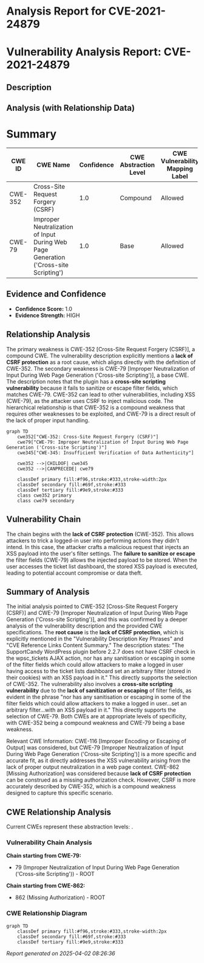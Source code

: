 # Analysis Report for CVE-2021-24879

# Vulnerability Analysis Report: CVE-2021-24879

## Description



## Analysis (with Relationship Data)

# Summary
| CWE ID | CWE Name | Confidence | CWE Abstraction Level | CWE Vulnerability Mapping Label | CWE-Vulnerability Mapping Notes |
|---|---|---|---|---|---|
| CWE-352 | Cross-Site Request Forgery (CSRF) | 1.0 | Compound | Allowed | Primary CWE |
| CWE-79 | Improper Neutralization of Input During Web Page Generation ('Cross-site Scripting') | 1.0 | Base | Allowed | Secondary CWE |

## Evidence and Confidence

*   **Confidence Score:** 1.0
*   **Evidence Strength:** HIGH

## Relationship Analysis
The primary weakness is CWE-352 [Cross-Site Request Forgery (CSRF)], a compound CWE. The vulnerability description explicitly mentions a **lack of CSRF protection** as a root cause, which aligns directly with the definition of CWE-352. The secondary weakness is CWE-79 [Improper Neutralization of Input During Web Page Generation ('Cross-site Scripting')], a base CWE. The description notes that the plugin has a **cross-site scripting vulnerability** because it fails to sanitize or escape filter fields, which matches CWE-79. CWE-352 can lead to other vulnerabilities, including XSS (CWE-79), as the attacker uses CSRF to inject malicious code. The hierarchical relationship is that CWE-352 is a compound weakness that requires other weaknesses to be exploited, and CWE-79 is a direct result of the lack of proper input handling.

```mermaid
graph TD
    cwe352["CWE-352: Cross-Site Request Forgery (CSRF)"]
    cwe79["CWE-79: Improper Neutralization of Input During Web Page Generation ('Cross-site Scripting')"]
    cwe345["CWE-345: Insufficient Verification of Data Authenticity"]
    
    cwe352 -->|CHILDOF| cwe345
    cwe352 -->|CANPRECEDE| cwe79
    
    classDef primary fill:#f96,stroke:#333,stroke-width:2px
    classDef secondary fill:#69f,stroke:#333
    classDef tertiary fill:#9e9,stroke:#333
    class cwe352 primary
    class cwe79 secondary
```

## Vulnerability Chain
The chain begins with the **lack of CSRF protection** (CWE-352). This allows attackers to trick a logged-in user into performing actions they didn't intend. In this case, the attacker crafts a malicious request that injects an XSS payload into the user's filter settings. The **failure to sanitize or escape** the filter fields (CWE-79) allows the injected payload to be stored. When the user accesses the ticket list dashboard, the stored XSS payload is executed, leading to potential account compromise or data theft.

## Summary of Analysis
The initial analysis pointed to CWE-352 [Cross-Site Request Forgery (CSRF)] and CWE-79 [Improper Neutralization of Input During Web Page Generation ('Cross-site Scripting')], and this was confirmed by a deeper analysis of the vulnerability description and the provided CWE specifications. The **root cause** is the **lack of CSRF protection**, which is explicitly mentioned in the "Vulnerability Description Key Phrases" and "CVE Reference Links Content Summary." The description states: "The SupportCandy WordPress plugin before 2.2.7 does not have CSRF check in the wpsc_tickets AJAX action, nor has any sanitisation or escaping in some of the filter fields which could allow attackers to make a logged in user having access to the ticket lists dashboard set an arbitrary filter (stored in their cookies) with an XSS payload in it." This directly supports the selection of CWE-352. The vulnerability also involves a **cross-site scripting vulnerability** due to the **lack of sanitization or escaping** of filter fields, as evident in the phrase "nor has any sanitisation or escaping in some of the filter fields which could allow attackers to make a logged in user...set an arbitrary filter...with an XSS payload in it." This directly supports the selection of CWE-79. Both CWEs are at appropriate levels of specificity, with CWE-352 being a compound weakness and CWE-79 being a base weakness.

Relevant CWE Information:
CWE-116 [Improper Encoding or Escaping of Output] was considered, but CWE-79 [Improper Neutralization of Input During Web Page Generation ('Cross-site Scripting')] is a more specific and accurate fit, as it directly addresses the XSS vulnerability arising from the lack of proper output neutralization in a web page context. CWE-862 [Missing Authorization] was considered because **lack of CSRF protection** can be construed as a missing authorization check. However, CSRF is more accurately described by CWE-352, which is a compound weakness designed to capture this specific scenario.


## CWE Relationship Analysis

Current CWEs represent these abstraction levels: .


### Vulnerability Chain Analysis

**Chain starting from CWE-79:**
- 79 (Improper Neutralization of Input During Web Page Generation ('Cross-site Scripting')) - ROOT


**Chain starting from CWE-862:**
- 862 (Missing Authorization) - ROOT



### CWE Relationship Diagram

```mermaid
graph TD
    classDef primary fill:#f96,stroke:#333,stroke-width:2px
    classDef secondary fill:#69f,stroke:#333
    classDef tertiary fill:#9e9,stroke:#333
```



*Report generated on 2025-04-02 08:26:36*
